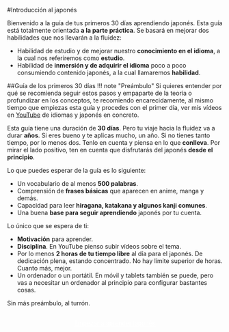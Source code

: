 #Introducción al japonés

Bienvenido a la guía de tus primeros 30 días aprendiendo japonés. Esta guía está totalmente orientada **a la parte práctica**. Se basará en mejorar dos habilidades que nos llevarán a la fluidez:

- Habilidad de estudio y de mejorar nuestro **conocimiento en el idioma**, a la cual nos referiremos como **estudio**.
- Habilidad de **inmersión y de adquirir el idioma** poco a poco consumiendo contenido japonés, a la cual llamaremos **habilidad**.

##Guía de los primeros 30 días
!!! note "Preámbulo"
    Si quieres entender por qué se recomienda seguir estos pasos y empaparte de la teoría o profundizar en los conceptos, te recomiendo encarecidamente, al mismo tiempo que empiezas esta guía y procedes con el primer día, ver mis vídeos en [YouTube](https://www.youtube.com/channel/UCxZjk0xfTzZsX5nyjaHQVmg) de idiomas y japonés en concreto. 

<!-- ??? question "TO-DO"
    Si quieres saber en qué se basa el método de la inmersión y por qué funciona, pincha aquí. Soon.

    Si quieres saber a quiénes les ha funcionado, cuánto tiempo han empleado, pincha aquí. Soon.

    Si no quieres saber nada de eso, no pasa nada, sigue hacia delante. -->

Esta guía tiene una duración de **30 días**. Pero tu viaje hacia la fluidez va a durar **años**. Si eres bueno y te aplicas mucho, un año. Si no tienes tanto tiempo, por lo menos dos. 
Tenlo en cuenta y piensa en lo que **conlleva**. Por mirar el lado positivo, ten en cuenta que disfrutarás del japonés **desde el principio**.

Lo que puedes esperar de la guía es lo siguiente:

- Un vocabulario de al menos **500 palabras**.
- Comprensión de **frases básicas** que aparecen en anime, manga y demás.
- Capacidad para leer **hiragana, katakana y algunos kanji comunes**.
- Una buena **base para seguir aprendiendo** japonés por tu cuenta.

Lo único que se espera de ti:

- **Motivación** para aprender.
- **Disciplina**. En YouTube pienso subir vídeos sobre el tema.
- Por lo menos **2 horas de tu tiempo libre** al día para el japonés. De dedicación plena, estando concentrado. No hay límite superior de horas. Cuanto más, mejor.
- Un ordenador o un portátil. En móvil y tablets también se puede, pero vas a necesitar un ordenador al principio para configurar bastantes cosas.

Sin más preámbulo, al turrón.

<div style="margin-top: 20px;width:full;display:flex;justify-content:center;">
  <a style="padding: 10px;
    background-color: var(--md-primary-fg-color);
    border-radius: 5px;
    color: white;" href="/days/day1/">Empezar a aprender japonés</a>
  </div>
